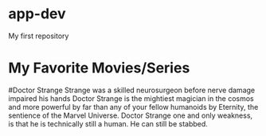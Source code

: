 # app-dev
My first repository
# My Favorite Movies/Series #
#Doctor Strange 
Strange was a skilled neurosurgeon before nerve damage impaired his hands Doctor Strange is the mightiest magician in the cosmos and more powerful by far than any of your fellow humanoids by Eternity, the sentience of the Marvel Universe. Doctor Strange  one and only weakness, is that he is technically still a human. He can still be stabbed.
